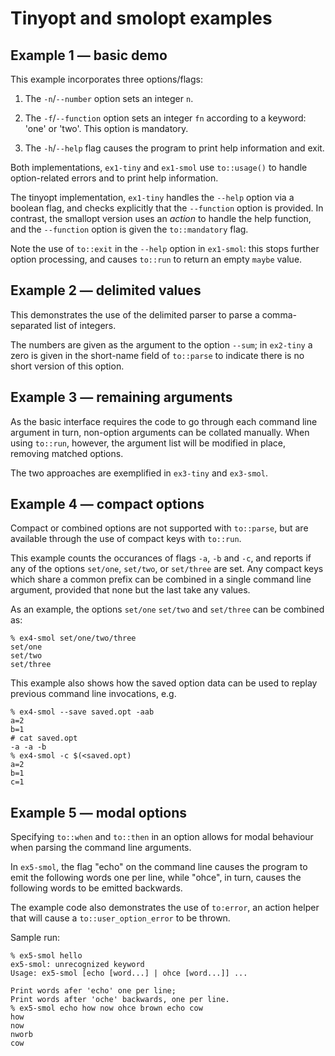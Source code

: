 # Tinyopt and smolopt examples

## Example 1 — basic demo

This example incorporates three options/flags:

1. The `-n`/`--number` option sets an integer `n`.

2. The `-f`/`--function` option sets an integer `fn` according to a keyword: 'one' or 'two'.
   This option is mandatory.

3. The `-h`/`--help` flag causes the program to print help information and exit.

Both implementations, `ex1-tiny` and `ex1-smol` use `to::usage()` to handle
option-related errors and to print help information.

The tinyopt implementation, `ex1-tiny` handles the `--help` option via
a boolean flag, and checks explicitly that the `--function` option is provided.
In contrast, the smallopt version uses an _action_ to handle the help function,
and the `--function` option is given the `to::mandatory` flag.

Note the use of `to::exit` in the `--help` option in `ex1-smol`: this
stops further option processing, and causes `to::run` to return an
empty `maybe` value.

## Example 2 — delimited values

This demonstrates the use of the delimited parser to parse a comma-separated
list of integers.

The numbers are given as the argument to the option `--sum`; in `ex2-tiny`
a zero is given in the short-name field of `to::parse` to indicate there
is no short version of this option.

## Example 3 — remaining arguments

As the basic interface requires the code to go through each
command line argument in turn, non-option arguments can be collated
manually. When using `to::run`, however, the argument list will
be modified in place, removing matched options.

The two approaches are exemplified in `ex3-tiny` and `ex3-smol`.

## Example 4 — compact options

Compact or combined options are not supported with `to::parse`,
but are available through the use of compact keys with `to::run`.

This example counts the occurances of flags `-a`, `-b`
and `-c`, and reports if any of the options `set/one`, `set/two`,
or `set/three` are set. Any compact keys which share a common prefix can be combined
in a single command line argument, provided that none but the last take
any values.

As an example, the options `set/one` `set/two` and `set/three` can be combined as:
```
% ex4-smol set/one/two/three
set/one
set/two
set/three
```

This example also shows how the saved option data can be used to
replay previous command line invocations, e.g.
```
% ex4-smol --save saved.opt -aab
a=2
b=1
# cat saved.opt
-a -a -b
% ex4-smol -c $(<saved.opt)
a=2
b=1
c=1
```
 
## Example 5 — modal options

Specifying `to::when` and `to::then` in an option allows for
modal behaviour when parsing the command line arguments.

In `ex5-smol`, the flag "echo" on the command line causes the
program to emit the following words one per line, while "ohce",
in turn, causes the following words to be emitted backwards.

The example code also demonstrates the use of `to:error`, an action helper
that will cause a `to::user_option_error` to be thrown.

Sample run:
```
% ex5-smol hello
ex5-smol: unrecognized keyword
Usage: ex5-smol [echo [word...] | ohce [word...]] ...

Print words afer 'echo' one per line;
Print words after 'oche' backwards, one per line.
% ex5-smol echo how now ohce brown echo cow
how
now
nworb
cow
```
```
